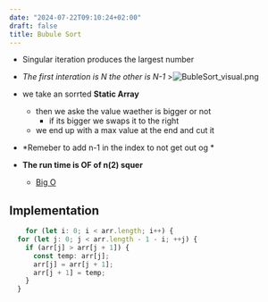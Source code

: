 ```yaml
---
date: "2024-07-22T09:10:24+02:00"
draft: false
title: Bubule Sort
---
```


-   Singular iteration produces the largest number

-   *The first interation is N the other is
    N-1* >![BubleSort_visual.png](/Notes/BubleSort_visual.png)

-   we take an sorrted **Static Array**

    -   then we aske the value waether is bigger or not
        -   if its bigger we swaps it to the right
    -   we end up with a max value at the end and cut it

-   *Remeber to add n-1 in the index to not get out og *

-   **The run time is OF of n(2) squer**

    -   [Big O](/Notes/posts/Algorithms/Big_O)

## Implementation

``` ts
    for (let i: 0; i < arr.length; i++) {
  for (let j: 0; j < arr.length - 1 - i; ++j) {
    if (arr[j] > arr[j + 1]) {
      const temp: arr[j];
      arr[j] = arr[j + 1];
      arr[j + 1] = temp;
    }
  }
```

